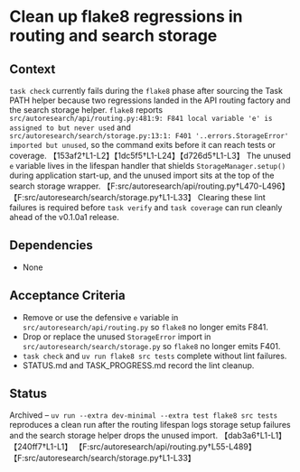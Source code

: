 # Clean up flake8 regressions in routing and search storage

## Context
`task check` currently fails during the `flake8` phase after sourcing the Task
PATH helper because two regressions landed in the API routing factory and the
search storage helper. `flake8` reports
`src/autoresearch/api/routing.py:481:9: F841 local variable 'e' is assigned to
but never used` and `src/autoresearch/search/storage.py:13:1: F401
'..errors.StorageError' imported but unused`, so the command exits before it can
reach tests or coverage.
【153af2†L1-L2】【1dc5f5†L1-L24】【d726d5†L1-L3】 The unused `e` variable lives in the
lifespan handler that shields `StorageManager.setup()` during application
start-up, and the unused import sits at the top of the search storage wrapper.
【F:src/autoresearch/api/routing.py†L470-L496】【F:src/autoresearch/search/storage.py†L1-L33】
Clearing these lint failures is required before `task verify` and
`task coverage` can run cleanly ahead of the v0.1.0a1 release.

## Dependencies
- None

## Acceptance Criteria
- Remove or use the defensive `e` variable in
  `src/autoresearch/api/routing.py` so `flake8` no longer emits F841.
- Drop or replace the unused `StorageError` import in
  `src/autoresearch/search/storage.py` so `flake8` no longer emits F401.
- `task check` and `uv run flake8 src tests` complete without lint failures.
- STATUS.md and TASK_PROGRESS.md record the lint cleanup.

## Status
Archived – `uv run --extra dev-minimal --extra test flake8 src tests`
reproduces a clean run after the routing lifespan logs storage setup
failures and the search storage helper drops the unused import.
【dab3a6†L1-L1】【240ff7†L1-L1】
【F:src/autoresearch/api/routing.py†L55-L489】【F:src/autoresearch/search/storage.py†L1-L33】
